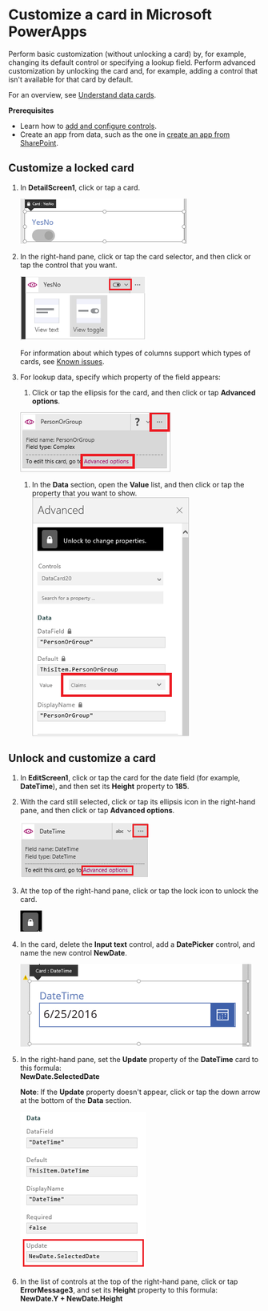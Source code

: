 <properties
	pageTitle="Customize a card | Microsoft PowerApps"
	description="Perform basic and advanced customization on a card"
	services=""
	suite="powerapps"
	documentationCenter=""
	authors="AFTOwen"
	manager="erikre"
	editor=""
	tags="" />

<tags
ms.service="powerapps"
ms.devlang="na"
ms.topic="article"
ms.tgt_pltfrm="na"
ms.workload="na"
ms.date="06/25/2016"
ms.author="anneta"/>

# Customize a card in Microsoft PowerApps #
Perform basic customization (without unlocking a card) by, for example, changing its default control or specifying a lookup field. Perform advanced customization by unlocking the card and, for example, adding a control that isn't available for that card by default.

For an overview, see [Understand data cards](working-with-cards.md).

**Prerequisites**

- Learn how to [add and configure controls](add-configure-controls.md).
- Create an app from data, such as the one in [create an app from SharePoint](app-from-sharepoint.md).

## Customize a locked card ##
1. In **DetailScreen1**, click or tap a card.

	![](./media/customize-card/select-card.png)

1. In the right-hand pane, click or tap the card selector, and then click or tap the control that you want.
	
	![](./media/customize-card/card-selector.png)  

	For information about which types of columns support which types of cards, see [Known issues](connection-sharepoint-online.md#known-issues).

1. For lookup data, specify which property of the field appears:

	1. Click or tap the ellipsis for the card, and then click or tap **Advanced options**.  

	![](./media/customize-card/ellipsis.png)

	1. In the **Data** section, open the **Value** list, and then click or tap the property that you want to show.  
![](./media/customize-card/advanced-options2.png)

## Unlock and customize a card ##
1. In **EditScreen1**, click or tap the card for the date field (for example, **DateTime**), and then set its **Height** property to **185**.

1. With the card still selected, click or tap its ellipsis icon in the right-hand pane, and then click or tap **Advanced options**.

	![Open Advanced options](./media/customize-card/advanced-options.png)

1. At the top of the right-hand pane, click or tap the lock icon to unlock the card.

	![Unlock a card](./media/customize-card/lock-icon.png)

1. In the card, delete the **Input text** control, add a **DatePicker** control, and name the new control **NewDate**.

	![Replace Text input with DatePicker](./media/customize-card/add-datepicker.png)

1.  In the right-hand pane, set the **Update** property of the **DateTime** card to this formula:<br>
**NewDate.SelectedDate**

	**Note**: If the **Update** property doesn't appear, click or tap the down arrow at the bottom of the **Data** section.

	![Set the Update property](./media/customize-card/set-update.png)

1. In the list of controls at the top of the right-hand pane, click or tap **ErrorMessage3**, and set its **Height** property to this formula:<br>
**NewDate.Y + NewDate.Height**
